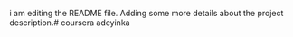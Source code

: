 i am editing the README file. Adding some more details about the project description.# coursera
adeyinka
